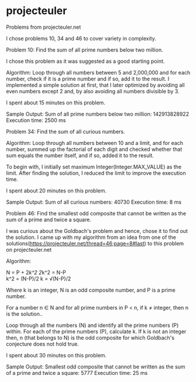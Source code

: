 # projecteuler
Problems from projecteuler.net

I chose problems 10, 34 and 46 to cover variety in complexity.
 
Problem 10:
Find the sum of all prime numbers below two million.

I chose this problem as it was suggested as a good starting point. 

Algorithm:
Loop through all numbers between 5 and 2,000,000 and for each number, check if it is a prime number and if so, add it to the result.
I implemented a simple solution at first, that I later optimized by avoiding all even numbers except 2 and, by also avoiding all numbers divisible by 3.

I spent about 15 minutes on this problem.
 
Sample Output:
Sum of all prime numbers below two million: 142913828922
Execution time: 2500 ms
 

Problem 34:
Find the sum of all curious numbers.

Algorithm:
Loop through all numbers between 10 and a limit, and for each number, summed up the factorial of each digit and checked whether that sum equals the number itself, and if so, added it to the result.
 
To begin with, I initially set maximum Integer(Integer.MAX_VALUE) as the limit. After finding the solution, I reduced the limit to improve the execution time.

I spent about 20 minutes on this problem.
 
Sample Output:
Sum of all curious numbers: 40730
Execution time: 8 ms
 

Problem 46:
Find the smallest odd composite that cannot be written as the sum of a prime and twice a square.


I was curious about the Goldbach's problem and hence, chose it to find out the solution.
I came up with my algorithm from an idea from one of the solutions(https://projecteuler.net/thread=46;page=8#last) to this problem on projecteuler.net

Algorithm:

N = P + 2*k^2 
2*k^2 = N-P   
k^2 = (N-P)/2 
k = √(N-P)/2 
 
Where k is an integer, N is an odd composite number, and P is a prime number.

For a number n ∈ N and for all prime numbers in P < n, if k ≠ integer, then n is the solution..
 
Loop through all the numbers (N) and identify all the prime numbers (P) within.
For each of the prime numbers (P), calculate k. 
If k is not an integer then, n (that belongs to N) is the odd composite for which Goldbach's conjecture does not hold true.

I spent about 30 minutes on this problem.
 
Sample Output:
Smallest odd composite that cannot be written as the sum of a prime and twice a square: 5777
Execution time: 25 ms

